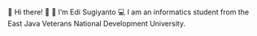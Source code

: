 👋 Hi there! 👋
👀 I’m Edi Sugiyanto
💻 I am an informatics student from the East Java Veterans National Development University.

<!---
EdiSugiyant0/EdiSugiyant0 is a ✨ special ✨ repository because its `README.md` (this file) appears on your GitHub profile.
You can click the Preview link to take a look at your changes.
--->
